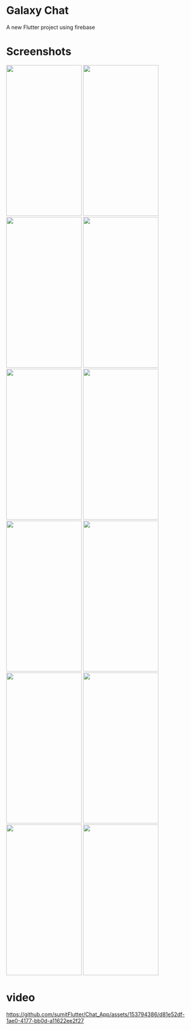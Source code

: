 # Galaxy Chat

A new Flutter project using firebase 
<h1> Screenshots</h1>


<img src="https://github.com/sumitFlutter/Chat_App/assets/153794386/5b01fcc4-7b9e-4917-8c30-41a1537f71eb" height="400px"   width="200px"/>
<img src="https://github.com/sumitFlutter/Chat_App/assets/153794386/4f9fcde8-2534-47c6-ac93-cfd5f5246fbb" height="400px"   width="200px"/>
<img src="https://github.com/sumitFlutter/Chat_App/assets/153794386/00711812-706d-44e9-a0b1-b9e3e215f52f" height="400px"   width="200px"/>
<img src="https://github.com/sumitFlutter/Chat_App/assets/153794386/40b32c88-9662-475d-bca0-784b0226f1e3" height="400px"   width="200px"/>
<img src="https://github.com/sumitFlutter/Chat_App/assets/153794386/dfa6304a-09f0-4065-9b3d-50e1c64a6196" height="400px"   width="200px"/>
<img src="https://github.com/sumitFlutter/Chat_App/assets/153794386/9c5cf951-554a-4876-8ebe-1a5ae3a0f07d" height="400px"   width="200px"/>
<img src="https://github.com/sumitFlutter/Chat_App/assets/153794386/173a8eaf-9cbb-44ba-9c08-c077391c9cad" height="400px"   width="200px"/>
<img src="https://github.com/sumitFlutter/Chat_App/assets/153794386/14f225ee-6e63-4179-a280-953c7d9d39fa" height="400px"   width="200px"/>
<img src="https://github.com/sumitFlutter/Chat_App/assets/153794386/fcb8e460-dd66-4d05-86d1-ad04b01399cc" height="400px"   width="200px"/>
<img src="https://github.com/sumitFlutter/Chat_App/assets/153794386/2c63d7c7-9614-4317-b815-6d90fe7a1024" height="400px"   width="200px"/>
<img src="https://github.com/sumitFlutter/Chat_App/assets/153794386/4e51f4c7-384f-4a25-ad98-a375e426937c" height="400px"   width="200px"/>
<img src="https://github.com/sumitFlutter/Chat_App/assets/153794386/c541e72d-eac7-421a-99a4-4dd9b3cfce32" height="400px"   width="200px"/>


<h1> video </h1>

https://github.com/sumitFlutter/Chat_App/assets/153794386/d81e52df-1ae0-4177-bb0d-a11622ee2f27
